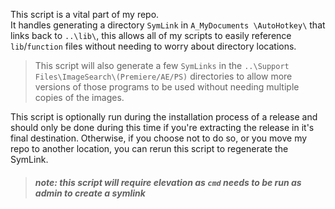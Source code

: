 This script is a vital part of my repo.  
It handles generating a directory `SymLink` in `A_MyDocuments \AutoHotkey\` that links back to `..\lib\`, this allows all of my scripts to easily reference `lib`/`function` files without needing to worry about directory locations.
> This script will also generate a few `SymLinks` in the `..\Support Files\ImageSearch\(Premiere/AE/PS)` directories to allow more versions of those programs to be used without needing multiple copies of the images.  

This script is optionally run during the installation process of a release and should only be done during this time if you're extracting the release in it's final destination. Otherwise, if you choose not to do so, or you move my repo to another location, you can rerun this script to regenerate the SymLink.

> ##### *note: this script will require elevation as `cmd` needs to be run as admin to create a symlink*